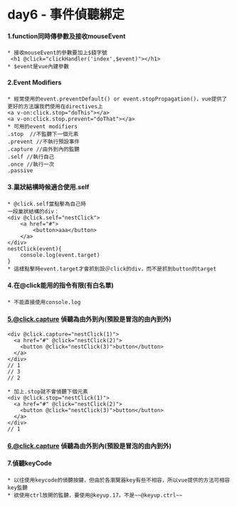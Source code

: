 # day6 - 事件偵聽綁定

#### 1.function同時傳參數及接收mouseEvent
    * 接收mouseEvent的參數要加上$錢字號
     <h1 @click="clickHandler('index',$event)"></h1>
    * $event是vue內建參數
#### 2.Event Modifiers
    * 經常使用的event.preventDefault() or event.stopPropagation()，vue提供了更好的方法讓我們使用在directives上
    <a v-on:click.stop="doThis"></a>
    <a v-on:click.stop.prevent="doThat"></a>
    * 可用的event modifiers
    .stop  //不監聽下一個元素
    .prevent //不執行預設事件
    .capture //由外到內的監聽
    .self //執行自己
    .once //執行一次
    .passive

#### 3.巢狀結構時候適合使用.self
    * @click.self當點擊為自己時
    一段巢狀結構的div：
    <div @click.self="nestClick">
        <a href="#">
            <button>aaa</button>
        </a>
    </div>
    nestClick(event){
        console.log(event.target) 
    }
    * 這樣點擊時event.target才會抓到設＠click的div，而不是抓到button的target
    

#### 4.在@click能用的指令有限(有白名單)
    * 不能直接使用console.log

#### 5.@click.capture 偵聽為由外到內(預設是冒泡的由內到外)
    <div @click.capture="nestClick(1)">
      <a href="#" @click="nestClick(2)">
        <button @click="nestClick(3)">button</button>
      </a>
    </div>
    // 1
    // 3
    // 2

    * 加上.stop就不會偵聽下個元素
    <div @click.stop="nestClick(1)">
      <a href="#" @click="nestClick(2)">
        <button @click="nestClick(3)">button</button>
      </a>
    </div>
    // 1

#### 6.@click.capture 偵聽為由外到內(預設是冒泡的由內到外)

#### 7.偵聽keyCode
    * 以往使用keycode的偵聽按鍵，但由於各瀏覽器key有些不相容，所以vue提供的方法可相容key監聽
    * 欲使用ctrl放開的監聽，要使用@keyup.17。不是~~@keyup.ctrl~~